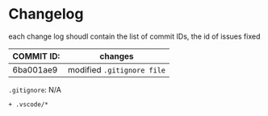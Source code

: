 # Changelog

each change log shoudl contain the list of commit IDs, the id of issues fixed

| COMMIT ID:    |   changes |
|---------------|-----------| 
| 6ba001ae9     | modified `.gitignore file` |

`.gitignore`: N/A
```
+ .vscode/*
```